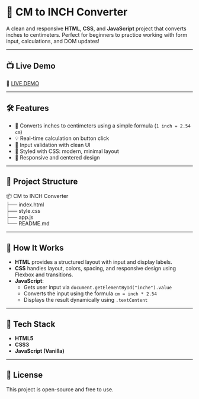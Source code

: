 # 📏 CM to INCH Converter

A clean and responsive **HTML**, **CSS**, and **JavaScript** project that converts inches to centimeters. Perfect for beginners to practice working with form input, calculations, and DOM updates!

---

## 📺 Live Demo

🔗 [LIVE DEMO](https://cm-to-inche.vercel.app/)

---

## 🛠️ Features

- 🔄 Converts inches to centimeters using a simple formula (`1 inch = 2.54 cm`)
- 💡 Real-time calculation on button click
- 🧼 Input validation with clean UI
- 🎨 Styled with CSS: modern, minimal layout
- 📱 Responsive and centered design

---

## 📁 Project Structure

📦 CM to INCH Converter  
├── index.html  
├── style.css  
├── app.js  
└── README.md  

---

## 🧠 How It Works

- **HTML** provides a structured layout with input and display labels.
- **CSS** handles layout, colors, spacing, and responsive design using Flexbox and transitions.
- **JavaScript**:
  - Gets user input via `document.getElementById("inche").value`
  - Converts the input using the formula `cm = inch * 2.54`
  - Displays the result dynamically using `.textContent`

---

## 🧰 Tech Stack

- **HTML5**
- **CSS3**
- **JavaScript (Vanilla)**

---

## 📜 License

This project is open-source and free to use.
